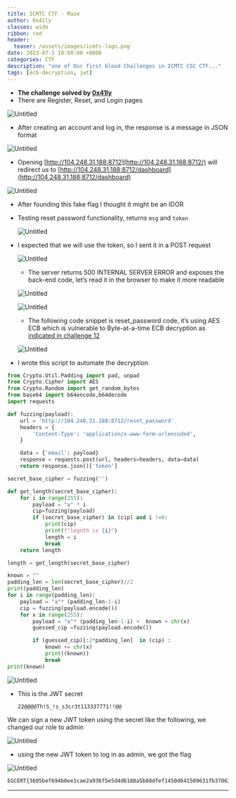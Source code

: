 ```yaml
---
title: ICMTC CTF - Maze
author: 0x41ly
classes: wide
ribbon: red
header:
  teaser: /assets/images/icmtc-logo.png 
date: 2023-07-3 18:00:00 +0800
categories: CTF
description: "one of Our first blood Challenges in ICMTC CSC CTF..."
tags: [ecb-decryption, jwt]
---
```



- **The challenge solved by [0x41ly](https://www.linkedin.com/in/aly-khal3d/)**
- There are Register, Reset, and Login pages

![Untitled](/assets/images/Maze/Untitled.png)

- After creating an account and log in, the response is a message in JSON format

![Untitled](/assets/images/Maze/Untitled%201.png)

- Opening [http://104.248.31.188:8712](http://104.248.31.188:8712/) will redirect us to [http://104.248.31.188:8712/dashboard](http://104.248.31.188:8712/dashboard)

![Untitled](/assets/images/Maze/Untitled%202.png)

- After founding this fake flag I thought it might be an IDOR
- Testing reset password functionality, returns `msg` and `token`
    
    ![Untitled](/assets/images/Maze/Untitled%203.png)
    
- I expected that we will use the token, so I sent it in a POST request
    
    ![Untitled](/assets/images/Maze/Untitled%204.png)
    
    - The server returns 500 INTERNAL SERVER ERROR and exposes the back-end code, let’s read it in the browser to make it more readable
    
    ![Untitled](/assets/images/Maze/Untitled%205.png)
    
    ![Untitled](/assets/images/Maze/Untitled%206.png)
    
    - The following code snippet is reset_password code, it’s using AES ECB which is vulnerable to Byte-at-a-time ECB decryption as [indicated in challenge 12](https://www.scottbrady91.com/cryptopals/implementing-and-breaking-aes-ecb)
    
    ![Untitled](/assets/images/Maze/Untitled%207.png)
    
- I wrote this script to automate the decryption

```python
from Crypto.Util.Padding import pad, unpad
from Crypto.Cipher import AES
from Crypto.Random import get_random_bytes
from base64 import b64encode,b64decode
import requests

def fuzzing(payload):
    url = 'http://104.248.31.188:8712/reset_password'
    headers = {
        'Content-Type': 'application/x-www-form-urlencoded',
    }

    data = {'email': payload}
    response = requests.post(url, headers=headers, data=data)
    return response.json()['token']

secret_base_cipher = fuzzing('')

def get_length(secret_base_cipher):
    for i in range(255):
        payload = "a" * i
        cip=fuzzing(payload)
        if (secret_base_cipher) in (cip) and i !=0:
            print(cip)
            print(f"legnth is {i}")
            length = i
            break
    return length

length = get_length(secret_base_cipher)

known = ""
padding_len = len(secret_base_cipher)//2
print(padding_len)
for i in range(padding_len):
    payload = "a"* (padding_len-1-i) 
    cip = fuzzing(payload.encode())
    for x in range(255):
        payload = "a"* (padding_len-1-i) +  known + chr(x)
        guessed_cip =fuzzing(payload.encode())

        if (guessed_cip)[:2*padding_len]  in (cip) :
            known += chr(x)
            print((known))
            break
print(known)
```

![Untitled](/assets/images/Maze/Untitled%208.png)

- This is the JWT secret
    
    ```
    22@@@@Th!S_!s_s3cr3t113337771!!@@
    ```
    

We can sign a new JWT token using the secret like the following, we changed our role to admin

![Untitled](/assets/images/Maze/Untitled%209.png)

- using the new JWT token to log in as admin, we got the flag

![Untitled](/assets/images/Maze/Untitled%2010.png)

```
EGCERT{3605bef694b0ee1cae2a936f5e5d4d6188a5b88dfef1450d641509631fb37063_933cb9e6}
```

---